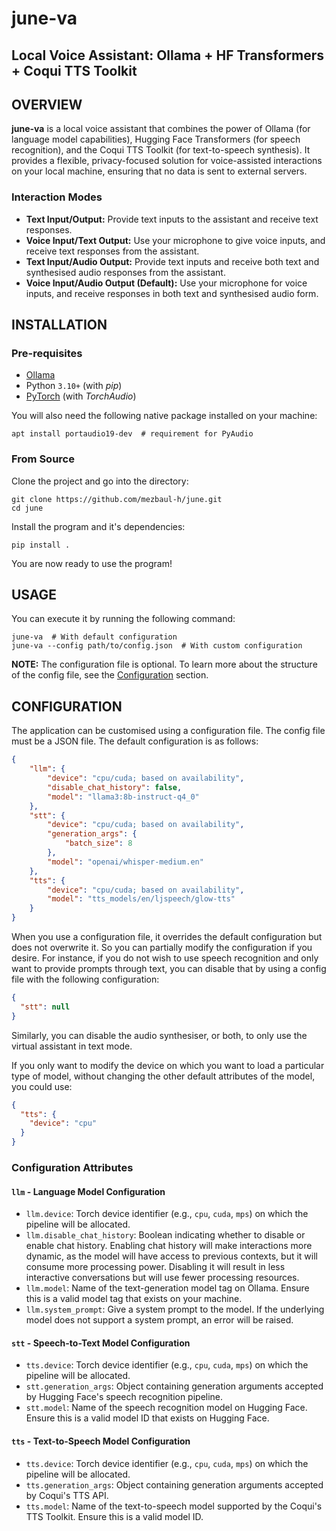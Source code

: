 # june-va

## Local Voice Assistant: Ollama + HF Transformers + Coqui TTS Toolkit


## OVERVIEW

**june-va** is a local voice assistant that combines the power of Ollama (for language model capabilities), Hugging Face Transformers (for speech recognition), and the Coqui TTS Toolkit (for text-to-speech synthesis). It provides a flexible, privacy-focused solution for voice-assisted interactions on your local machine, ensuring that no data is sent to external servers.

### Interaction Modes

- **Text Input/Output:** Provide text inputs to the assistant and receive text responses.
- **Voice Input/Text Output:** Use your microphone to give voice inputs, and receive text responses from the assistant.
- **Text Input/Audio Output:** Provide text inputs and receive both text and synthesised audio responses from the assistant.
- **Voice Input/Audio Output (Default):** Use your microphone for voice inputs, and receive responses in both text and synthesised audio form.


## INSTALLATION

### Pre-requisites
- [Ollama](https://github.com/ollama/ollama)
- Python `3.10+` (with _pip_)
- [PyTorch](https://pytorch.org/get-started/locally/) (with _TorchAudio_)

You will also need the following native package installed on your machine:

```shell
apt install portaudio19-dev  # requirement for PyAudio
```

### From Source

Clone the project and go into the directory:

```shell
git clone https://github.com/mezbaul-h/june.git
cd june
```

Install the program and it's dependencies:

```shell
pip install .
```

You are now ready to use the program!


## USAGE

You can execute it by running the following command:

```shell
june-va  # With default configuration
june-va --config path/to/config.json  # With custom configuration
```

**NOTE:** The configuration file is optional. To learn more about the structure of the config file, see the [Configuration](#configuration) section.

## CONFIGURATION

The application can be customised using a configuration file. The config file must be a JSON file. The default configuration is as follows:

```json
{
    "llm": {
        "device": "cpu/cuda; based on availability",
        "disable_chat_history": false,
        "model": "llama3:8b-instruct-q4_0"
    },
    "stt": {
        "device": "cpu/cuda; based on availability",
        "generation_args": {
            "batch_size": 8
        },
        "model": "openai/whisper-medium.en"
    },
    "tts": {
        "device": "cpu/cuda; based on availability",
        "model": "tts_models/en/ljspeech/glow-tts"
    }
}
```

When you use a configuration file, it overrides the default configuration but does not overwrite it. So you can partially modify the configuration if you desire. For instance, if you do not wish to use speech recognition and only want to provide prompts through text, you can disable that by using a config file with the following configuration:

```json
{
  "stt": null
}
```

Similarly, you can disable the audio synthesiser, or both, to only use the virtual assistant in text mode.

If you only want to modify the device on which you want to load a particular type of model, without changing the other default attributes of the model, you could use:

```json
{
  "tts": {
    "device": "cpu"
  }
}
```

### Configuration Attributes

#### `llm` - Language Model Configuration

- `llm.device`: Torch device identifier (e.g., `cpu`, `cuda`, `mps`) on which the pipeline will be allocated.
- `llm.disable_chat_history`: Boolean indicating whether to disable or enable chat history. Enabling chat history will make interactions more dynamic, as the model will have access to previous contexts, but it will consume more processing power. Disabling it will result in less interactive conversations but will use fewer processing resources.
- `llm.model`: Name of the text-generation model tag on Ollama. Ensure this is a valid model tag that exists on your machine.
- `llm.system_prompt`: Give a system prompt to the model. If the underlying model does not support a system prompt, an error will be raised.

#### `stt` - Speech-to-Text Model Configuration

- `tts.device`: Torch device identifier (e.g., `cpu`, `cuda`, `mps`) on which the pipeline will be allocated.
- `stt.generation_args`: Object containing generation arguments accepted by Hugging Face's speech recognition pipeline.
- `stt.model`: Name of the speech recognition model on Hugging Face. Ensure this is a valid model ID that exists on Hugging Face.

#### `tts` - Text-to-Speech Model Configuration

- `tts.device`: Torch device identifier (e.g., `cpu`, `cuda`, `mps`) on which the pipeline will be allocated.
- `tts.generation_args`: Object containing generation arguments accepted by Coqui's TTS API.
- `tts.model`: Name of the text-to-speech model supported by the Coqui's TTS Toolkit. Ensure this is a valid model ID.
